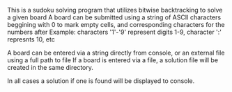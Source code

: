 This is a sudoku solving program that utilizes bitwise backtracking to solve a given board
A board can be submitted using a string of ASCII characters beggining with 0 to mark empty cells, and corresponding characters for the numbers after
Example:
characters '1'-'9' represent digits 1-9, character ':' represnts 10, etc

A board can be entered via a string directly from console, or an external file using a full path to file
If a board is entered via a file, a solution file will be created in the same directory.

In all cases a solution if one is found will be displayed to console.
